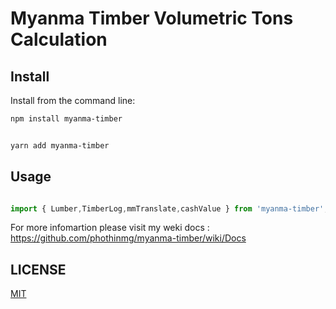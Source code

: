 # Myanma Timber Volumetric Tons Calculation


## Install

Install from the command line:

```bash
npm install myanma-timber

```

```bash

yarn add myanma-timber

```

<!-- ### Deno

```javascript

import { Lumber,TimberLog,mmTranslate,cashValue } from 'https://esm.sh/gh/phothinmg/myanma-timber@b6edcca6d1';

``` -->


## Usage

```javascript

import { Lumber,TimberLog,mmTranslate,cashValue } from 'myanma-timber';

```

For more infomartion please visit my weki docs : https://github.com/phothinmg/myanma-timber/wiki/Docs


## LICENSE

[MIT](https://github.com/phothinmg/myanma-timber/blob/main/LICENSE)











